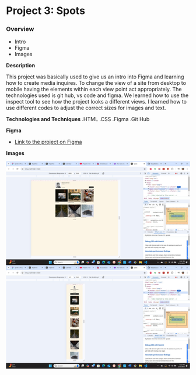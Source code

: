 # Project 3: Spots

### Overview

- Intro
- Figma
- Images

**Description**

This project was basically used to give us an intro into Figma and learning how to create media inquires. To change the view of a site from desktop to mobile having the elements within each view point act appropriately. The technologies used is git hub, vs code and figma. We learned how to use the inspect tool to see how the project looks a different views. I learned how to use different codes to adjust the correct sizes for images and text.

**Technologies and Techniques**
.HTML
.CSS
.Figma
.Git Hub

**Figma**

- [Link to the project on Figma](https://marq0929.github.io/se_project_spots)

**Images**

<div>
<img align="center" alt="Desktop View" src="./images/Desktop View .jpg">
<br />
<img align="center" alt="Mobile View" src="./images/Mobile View .jpg">
<br />
</div>
